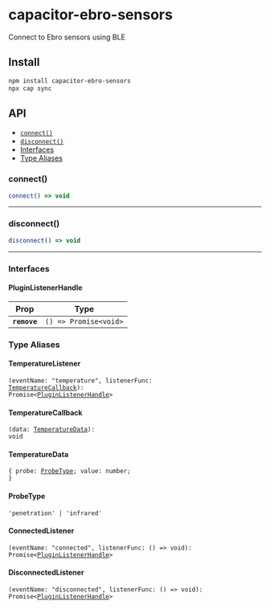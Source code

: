 # capacitor-ebro-sensors

Connect to Ebro sensors using BLE

## Install

```bash
npm install capacitor-ebro-sensors
npx cap sync
```

## API

<docgen-index>

* [`connect()`](#connect)
* [`disconnect()`](#disconnect)
* [Interfaces](#interfaces)
* [Type Aliases](#type-aliases)

</docgen-index>

<docgen-api>
<!--Update the source file JSDoc comments and rerun docgen to update the docs below-->

### connect()

```typescript
connect() => void
```

--------------------


### disconnect()

```typescript
disconnect() => void
```

--------------------


### Interfaces


#### PluginListenerHandle

| Prop         | Type                                      |
| ------------ | ----------------------------------------- |
| **`remove`** | <code>() =&gt; Promise&lt;void&gt;</code> |


### Type Aliases


#### TemperatureListener

<code>(eventName: "temperature", listenerFunc: <a href="#temperaturecallback">TemperatureCallback</a>): Promise&lt;<a href="#pluginlistenerhandle">PluginListenerHandle</a>&gt;</code>


#### TemperatureCallback

<code>(data: <a href="#temperaturedata">TemperatureData</a>): void</code>


#### TemperatureData

<code>{ probe: <a href="#probetype">ProbeType</a>; value: number; }</code>


#### ProbeType

<code>'penetration' | 'infrared'</code>


#### ConnectedListener

<code>(eventName: "connected", listenerFunc: () =&gt; void): Promise&lt;<a href="#pluginlistenerhandle">PluginListenerHandle</a>&gt;</code>


#### DisconnectedListener

<code>(eventName: "disconnected", listenerFunc: () =&gt; void): Promise&lt;<a href="#pluginlistenerhandle">PluginListenerHandle</a>&gt;</code>

</docgen-api>
